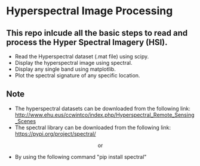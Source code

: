 # Hyperspectral Image Processing
## This repo inlcude all the basic steps to read and process the Hyper Spectral Imagery (HSI).
* Read the Hyperspectral dataset (.mat file) using scipy.
* Display the hyperspectral image using spectral.
* Display any single band using matplotlib.
* Plot the spectral signature of any specific location.

## Note
* The hyperspectral datasets can be downloaded from the following link: http://www.ehu.eus/ccwintco/index.php/Hyperspectral_Remote_Sensing_Scenes
* The spectral library can be downloaded from the following link: https://pypi.org/project/spectral/ 
<p align="center">
    or
</p>

* By using the following command "pip install spectral"

